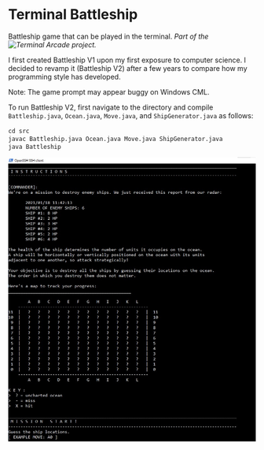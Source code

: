 # Terminal Battleship
Battleship game that can be played in the terminal.
_Part of the ![Terminal Arcade](https://github.com/kalettuce/terminal-arcade) project._

I first created Battleship V1 upon my first exposure to computer science. I decided to
revamp it (Battleship V2) after a few years to compare how my programming style has developed.

Note: The game prompt may appear buggy on Windows CML.

To run Battleship V2, first navigate to the directory and compile `Battleship.java`, `Ocean.java`, `Move.java`, and `ShipGenerator.java` as follows:
```
cd src
javac Battleship.java Ocean.java Move.java ShipGenerator.java
java Battleship
```

![screenshot](screenshot.jpg)
